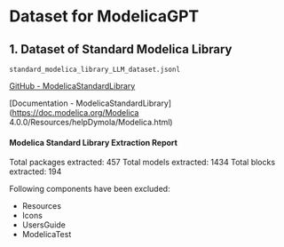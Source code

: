# Dataset for ModelicaGPT

## 1. Dataset of Standard Modelica Library

`standard_modelica_library_LLM_dataset.jsonl`

[GitHub - ModelicaStandardLibrary](https://github.com/modelica/ModelicaStandardLibrary)

[Documentation - ModelicaStandardLibrary](https://doc.modelica.org/Modelica 4.0.0/Resources/helpDymola/Modelica.html)

#### Modelica Standard Library Extraction Report
Total packages extracted: 457
Total models extracted: 1434
Total blocks extracted: 194

Following components have been excluded:
* Resources
* Icons
* UsersGuide
* ModelicaTest